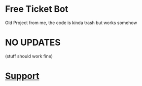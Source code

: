 # Free Ticket Bot
Old Project from me, the code is kinda trash but works somehow

# NO UPDATES 
(stuff should work fine)

# [Support](https://discord.gg/fareservice)
